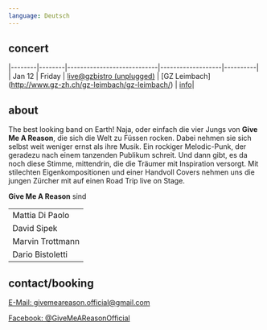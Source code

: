 ```yaml
---
language: Deutsch
---
```


## concert
|--------|--------|----------------------------|-------------------|----------|
| Jan 12 | Friday | [live@gzbistro (unplugged)](https://www.facebook.com/events/575930452750798/?active_tab=about) | [GZ Leimbach] (http://www.gz-zh.ch/gz-leimbach/gz-leimbach/) | [info](https://www.facebook.com/events/575930452750798/?active_tab=about)|

## about

The best looking band on Earth! Naja, oder einfach die vier Jungs von **Give Me
A Reason**, die sich die Welt zu Füssen rocken. Dabei nehmen sie sich selbst
weit weniger ernst als ihre Musik. Ein rockiger Melodic-Punk, der geradezu nach
einem tanzenden Publikum schreit. Und dann gibt, es da noch diese Stimme,
mittendrin, die die Träumer mit Inspiration versorgt. Mit stilechten
Eigenkompositionen und einer Handvoll Covers nehmen uns die jungen Zürcher mit
auf einen Road Trip live on Stage.

**Give Me A Reason** sind

|                  |
| ---------------- |
| Mattia Di Paolo  | Vocals/Gitarre |
| David Sipek      | Gitarre |
| Marvin Trottmann | Bass |
| Dario Bistoletti | Drums |

## contact/booking

[E-Mail: givemeareason.official@gmail.com](mailto:givemeareason.official@gmail.com)

[Facebook: @GiveMeAReasonOfficial](https://www.facebook.com/GiveMeAReasonOfficial)
